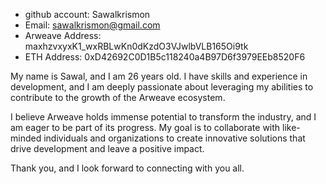 - github account: Sawalkrismon
- Email: sawalkrismon@gmail.com
- Arweave Address: maxhzvxyxK1_wxRBLwKn0dKzdO3VJwlbVLB165Oi9tk
- ETH Address: 0xD42692C0D1B5c118240a4B97D6f3979EEb8520F6

My name is Sawal, and I am 26 years old. I have skills and experience in development, and I am deeply passionate about leveraging my abilities to contribute to the growth of the Arweave ecosystem.

I believe Arweave holds immense potential to transform the industry, and I am eager to be part of its progress. My goal is to collaborate with like-minded individuals and organizations to create innovative solutions that drive development and leave a positive impact.

Thank you, and I look forward to connecting with you all.